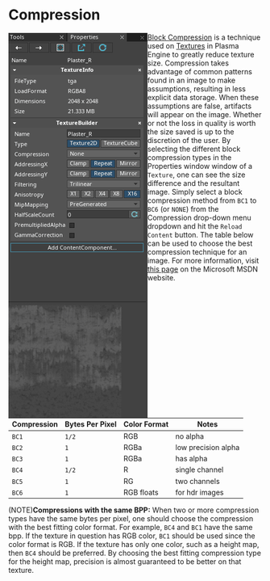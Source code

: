 # Compression

<img align="left"  src="https://raw.githubusercontent.com/PlasmaEngine/PlasmaDocs/master/media/Compression.gif">

[Block Compression](https://github.com/PlasmaEngine/PlasmaDocs/blob/master/code_reference/enum_reference.markdown#texturecompression) is a technique used on [Textures](https://plasmaengine.github.io/PlasmaDocs/Manual/graphics/adding_assets/adding_textures_and_sprites.markdown) in Plasma Engine to greatly reduce texture size.  Compression takes advantage of common patterns found in an image to make assumptions, resulting in less explicit data storage.  When these assumptions are false, artifacts will appear on the image.  Whether or not the loss in quality is worth the size saved is up to the discretion of the user.  By selecting the different block compression types in the Properties window window of a `Texture`, one can see the size difference and the resultant image.  Simply select a block compression method from `BC1` to `BC6` (or `NONE`) from the Compression drop-down menu dropdown and hit the `Reload Content` button.  The table below can be used to choose the best compression technique for an image.  For more information, visit [this page](https://msdn.microsoft.com/en-us/library/windows/desktop/bb694531(v=vs.85).aspx) on the Microsoft MSDN website.

<div style="page-break-after: always;"></div>

| Compression | Bytes Per Pixel | Color Format | Notes |
| -- | -- | -- | -- |
| `BC1` | `1/2` | RGB | no alpha |
| `BC2` | `1` | RGBa | low precision alpha |
| `BC3` | `1` | RGBa | has alpha |
| `BC4` | `1/2` | R | single channel |
| `BC5` | `1` | RG | two channels |
| `BC6` | `1` | RGB floats | for hdr images |

(NOTE)**Compressions with the same BPP:** When two or more compression types have the same bytes per pixel, one should choose the compression with the best fitting color format.  For example, `BC4` and `BC1` have the same bpp.  If the texture in question has RGB color, `BC1` should be used since the color format is RGB.  If the texture has only one color, such as a height map, then `BC4` should be preferred.  By choosing the best fitting compression type for the height map, precision is almost guaranteed to be better on that texture.